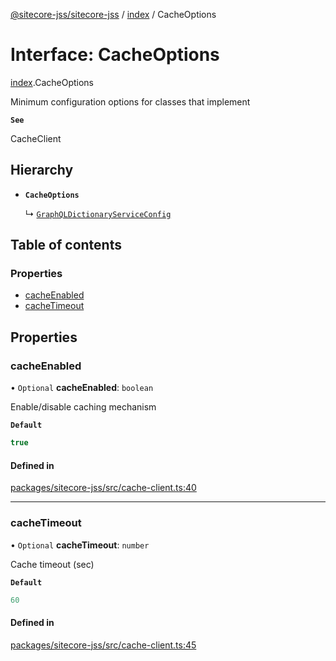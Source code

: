 [@sitecore-jss/sitecore-jss](../README.md) / [index](../modules/index.md) / CacheOptions

# Interface: CacheOptions

[index](../modules/index.md).CacheOptions

Minimum configuration options for classes that implement

**`See`**

CacheClient

## Hierarchy

- **`CacheOptions`**

  ↳ [`GraphQLDictionaryServiceConfig`](i18n.GraphQLDictionaryServiceConfig.md)

## Table of contents

### Properties

- [cacheEnabled](index.CacheOptions.md#cacheenabled)
- [cacheTimeout](index.CacheOptions.md#cachetimeout)

## Properties

### cacheEnabled

• `Optional` **cacheEnabled**: `boolean`

Enable/disable caching mechanism

**`Default`**

```ts
true
```

#### Defined in

[packages/sitecore-jss/src/cache-client.ts:40](https://github.com/Sitecore/jss/blob/456b9dfc4/packages/sitecore-jss/src/cache-client.ts#L40)

___

### cacheTimeout

• `Optional` **cacheTimeout**: `number`

Cache timeout (sec)

**`Default`**

```ts
60
```

#### Defined in

[packages/sitecore-jss/src/cache-client.ts:45](https://github.com/Sitecore/jss/blob/456b9dfc4/packages/sitecore-jss/src/cache-client.ts#L45)
